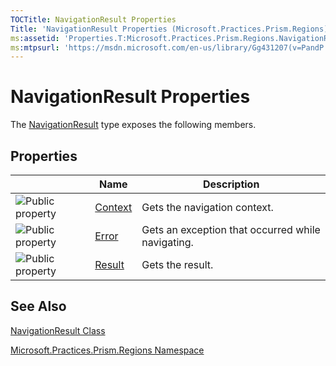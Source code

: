 ```yaml
---
TOCTitle: NavigationResult Properties
Title: 'NavigationResult Properties (Microsoft.Practices.Prism.Regions)'
ms:assetid: 'Properties.T:Microsoft.Practices.Prism.Regions.NavigationResult'
ms:mtpsurl: 'https://msdn.microsoft.com/en-us/library/Gg431207(v=PandP.50)'
---
```


# NavigationResult Properties

The [NavigationResult](https://msdn.microsoft.com/en-us/library/microsoft.practices.prism.regions.navigationresult(v=pandp.50)) type exposes the following members.

## Properties

<table>

<thead>
<tr class="header">
<th> </th>
<th>Name</th>
<th>Description</th>
</tr>
</thead>
<tbody>
<tr class="odd">
<td><img src="https://msdn.microsoft.com/en-us/Gg431207.pubproperty(en-us,PandP.50).gif" title="Public property" /></td>
<td><a href="https://msdn.microsoft.com/p:microsoft.practices.prism.regions.navigationresult.context">Context</a></td>
<td><div class="summary">
Gets the navigation context.
</div></td>
</tr>
<tr class="even">
<td><img src="https://msdn.microsoft.com/en-us/Gg431207.pubproperty(en-us,PandP.50).gif" title="Public property" /></td>
<td><a href="https://msdn.microsoft.com/p:microsoft.practices.prism.regions.navigationresult.error">Error</a></td>
<td><div class="summary">
Gets an exception that occurred while navigating.
</div></td>
</tr>
<tr class="odd">
<td><img src="https://msdn.microsoft.com/en-us/Gg431207.pubproperty(en-us,PandP.50).gif" title="Public property" /></td>
<td><a href="https://msdn.microsoft.com/p:microsoft.practices.prism.regions.navigationresult.result">Result</a></td>
<td><div class="summary">
Gets the result.
</div></td>
</tr>
</tbody>
</table>

## See Also

[NavigationResult Class](https://msdn.microsoft.com/en-us/library/microsoft.practices.prism.regions.navigationresult(v=pandp.50))

[Microsoft.Practices.Prism.Regions Namespace](https://msdn.microsoft.com/en-us/library/microsoft.practices.prism.regions(v=pandp.50))